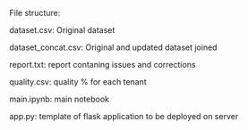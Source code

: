 File structure:

dataset.csv: Original dataset

dataset_concat.csv: Original and updated dataset joined

report.txt: report contaning issues and corrections

quality.csv: quality % for each tenant

main.ipynb: main notebook

app.py: template of flask application to be deployed on server

